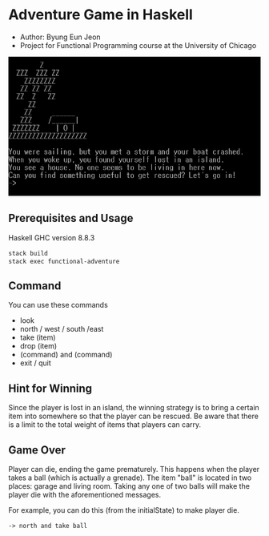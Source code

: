 # Adventure Game in Haskell
- Author: Byung Eun Jeon
- Project for Functional Programming course at the University of Chicago

![game-start-screenshot](https://github.com/byungeunjeon/functional-adventure/blob/master/screenshot.png)

## Prerequisites and Usage

Haskell GHC version 8.8.3
```
stack build
stack exec functional-adventure
```

## Command

You can use these commands
- look
- north / west / south /east
- take (item)
- drop (item)
- (command) and (command)
- exit / quit

## Hint for Winning

Since the player is lost in an island, the winning strategy is to bring a certain item into somewhere so that the player can be rescued. Be aware that there is a limit to the total weight of items that players can carry. 

## Game Over

Player can die, ending the game prematurely. This happens when the player takes a ball (which is actually a grenade). The item "ball" is located in two places: garage and living room. Taking any one of two balls will make the player die with the aforementioned messages. 

For example, you can do this (from the initialState) to make player die. 
```
-> north and take ball
```
